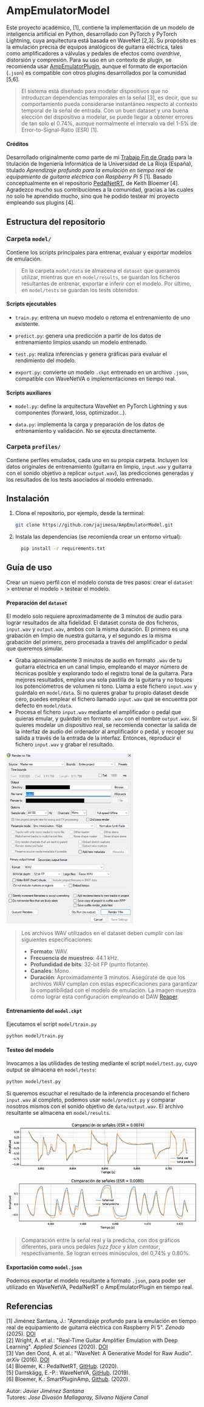 # AmpEmulatorModel

Este proyecto académico, [1], contiene la implementación de un modelo de inteligencia artificial en Python, desarrollado con PyTorch y PyTorch Lightning, cuya arquitectura está basada en WaveNet [2,3]. Su propósito es la emulación precisa de equipos analógicos de guitarra eléctrica, tales como amplificadores a válvulas y pedales de efectos como *overdrive*, distorsión y compresión. Para su uso en un contexto de plugin, se recomienda usar [AmpEmulatorPlugin](https://github.com/jajimesa/AmpEmulatorPlugin), aunque el formato de exportación (`.json`) es compatible con otros plugins desarrollados por la comunidad [5,6].
> El sistema está diseñado para modelar dispositivos que no introduzcan dependencias temporales en la señal [3], es decir, que su comportamiento pueda considerarse instantáneo respecto al contexto temporal de la señal de entrada. Con un buen dataset y una buena elección del dispositivo a modelar, se puede llegar a obtener errores de tan solo el 0.74%, aunque normalmente el intervalo va del 1-5% de Error-to-Signal-Ratio (ESR) [1].

#### Créditos
Desarrollado originalmente como parte de mi [Trabajo Fin de Grado](https://zenodo.org/records/15490785) para la titulación de Ingeniería Informática de la Universidad de La Rioja (España), titulado *Aprendizaje profundo para la emulación en tiempo real de equipamiento de guitarra eléctrica con Raspberry Pi 5* [1]. Basado conceptualmente en el repositorio [PedalNetRT](https://github.com/GuitarML/PedalNetRT), de Keith Bloemer [4]. Agradezco mucho sus contribuciones a la comunidad, gracias a las cuales no solo he aprendido mucho, sino que he podido testear mi proyecto empleando sus plugins [4].

## Estructura del repositorio

### Carpeta `model/`
Contiene los scripts principales para entrenar, evaluar y exportar modelos de emulación. 
> En la carpeta `model/data` se almacena el `dataset` que queramos utilizar, mientras que en `model/results`, se guardan los ficheros resultantes de entrenar, exportar e inferir con el modelo. Por último, en `model/tests` se guardan los tests obtenidos.

#### Scripts ejecutables

- `train.py`: entrena un nuevo modelo o retoma el entrenamiento de uno existente.

- `predict.py`: genera una predicción a partir de los datos de entrenamiento limpios usando un modelo entrenado.

- `test.py`: realiza inferencias y genera gráficas para evaluar el rendimiento del modelo.

- `export.py`: convierte un modelo `.ckpt` entrenado en un archivo `.json`, compatible con WaveNetVA o implementaciones en tiempo real.

#### Scripts auxiliares

- `model.py`: define la arquitectura WaveNet en PyTorch Lightning y sus componentes (forward, loss, optimizador...).

- `data.py`: implementa la carga y preparación de los datos de entrenamiento y validación. No se ejecuta directamente.

### Carpeta `profiles/`

Contiene perfiles emulados, cada uno en su propia carpeta. Incluyen los datos originales de entrenamiento (guitarra en limpio, `input.wav` y guitarra con el sonido objetivo a replicar `output.wav`), las predicciones generadas y los resultados de los tests asociados al modelo entrenado.

## Instalación
1. Clona el repositorio, por ejemplo, desde la terminal:
   ```bash
   git clone https://github.com/jajimesa/AmpEmulatorModel.git
   ```
2. Instala las dependencias (se recomienda crear un entorno virtual):
   ```bash
	 pip install -r requirements.txt
   ```

## Guía de uso
Crear un nuevo perfil con el modelo consta de tres pasos: crear el `dataset` > entrenar el modelo > testear el modelo.

#### Preparación del `dataset`  
El modelo solo requiere aproximadamente de 3 minutos de audio para lograr resultados de alta fidelidad. El dataset consta de dos ficheros, `input.wav` y `output.wav`, ambos con la misma duración. El primero es una grabación en limpio de nuestra guitarra, y el segundo es la misma grabación del primero, pero procesada a través del amplificador o pedal que queremos simular.
- Graba aproximadamente 3 minutos de audio en formato `.wav` de tu guitarra eléctrica en un canal limpio, empleando el mayor número de técnicas posible y explorando todo el registro tonal de la guitarra. Para mejores resultados, emplea una sola 	pastilla de la guitarra y no toques los potenciómetros de volumen ni tono. Llama a este fichero `input.wav` y guárdalo en `model/data`. Si no quieres grabar tu propio dataset desde cero, puedes emplear el fichero llamado `input.wav` que se encuentra por defecto en `model/data`.
- Procesa el fichero `input.wav` mediante el amplificador o pedal que quieras emular, y guárdalo en formato `.wav` con el nombre `output.wav`. Si quieres modelar un dispositivo real, se recomienda conectar la salida de la interfaz de audio del ordenador al amplificador o pedal, y recoger su salida a través de la entrada de la interfaz. Entonces, reproducir el fichero `input.wav` y grabar el resultado.

<img src="data-config.png" width="334" height="448">

> Los archivos WAV utilizados en el dataset deben cumplir con las siguientes especificaciones:
> - **Formato**: WAV.
> - **Frecuencia de muestreo**: 44.1 kHz.
> - **Profundidad de bits**: 32-bit FP (punto flotante).
> - **Canales**: Mono.
> - **Duración**: Aproximadamente 3 minutos.
>  Asegúrate de que los archivos WAV cumplan con estas especificaciones para garantizar la compatibilidad con el modelo de emulación. La imagen muestra cómo lograr esta configuración empleando el DAW [Reaper](https://www.reaper.fm/).

#### Entrenamiento del `model.ckpt`
Ejecutamos el script `model/train.py`
```bash
python model/train.py
```
#### Testeo del modelo
Invocamos a las utilidades de testing mediante el script `model/test.py`, cuyo output se almacena en `model/tests`:
```bash
python model/test.py
```
Si queremos escuchar el resultado de la inferencia procesando el fichero `input.wav` al completo, podemos usar `model/predict.py` y comparar nosotros mismos con el sonido objetivo de `data/output.wav`. El archivo resultante se almacena en `model/results`.

<img src="test-example-1.png" width="575" height="142">
<img src="test-example-2.png" width="575" height="142">	

> Comparación entre la señal real y la predicha, con dos gráficos diferentes, para unos pedales *fuzz face* y *klon centaur*, respectivamente. Se logran erroes minúsculos, del 0,74% y 0.80%.

#### Exportación como `model.json`
Podemos exportar el modelo resultante a formato `.json`, para poder ser utilizado en WaveNetVA, PedalNetRT o AmpEmulatorPlugin en tiempo real.

## Referencias
[1] 	Jiménez Santana, J.: "Aprendizaje profundo para la emulación en tiempo real de equipamiento de guitarra eléctrica con Raspberry Pi 5". *Zenodo* (2025). [DOI](https://doi.org/10.5281/zenodo.15490785)   
[2]	Wright, A. et al.: "Real-Time Guitar Amplifier Emulation with Deep Learning". *Applied Sciences* (2020). [DOI](https://doi.org/10.3390/app10030766)   
[3]	Van den Oord, A. et al.: "WaveNet: A Generative Model for Raw Audio". *arXiv* (2016). [DOI](https://doi.org/10.48550/arXiv.1609.03499)   
[4]	Bloemer, K.: PedalNetRT, [GitHub](https://github.com/GuitarML/PedalNetRT). (2020).   
[5]	Damskägg, E.-P.: WaveNetVA, [GitHub](https://github.com/damskaggep/WaveNetVA). (2019).   
[6]	Bloemer, K.: SmartPluginAmp, [Github](https://github.com/GuitarML/SmartGuitarAmp). (2020).

Autor: *Javier Jiménez Santana*   
Tutores: *Jose Divasón Mallagaray, Silvano Nájera Canal*
